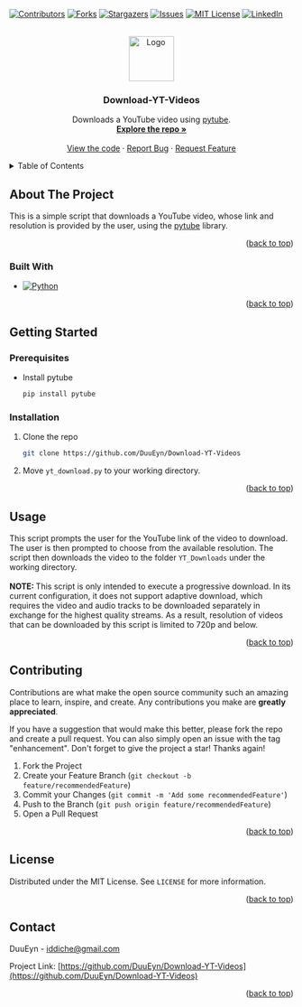 
<a name="readme-top"></a>

[![Contributors][contributors-shield]][contributors-url]
[![Forks][forks-shield]][forks-url]
[![Stargazers][stars-shield]][stars-url]
[![Issues][issues-shield]][issues-url]
[![MIT License][license-shield]][license-url]
[![LinkedIn][linkedin-shield]][linkedin-url]



<!-- PROJECT LOGO -->
<br />
<div align="center">
  <a href="https://github.com/DuuEyn/Download-YT-Videos">
    <img src="https://lh3.googleusercontent.com/3_OFn2skqHXk-UQ-9RUdNrDl_HQJrMCxks5teQcUrF_bOSeDG1hD8j83FeD31W8hASZCvubzsGfumuJq8kvvSAq03wY87RZ7Otx_DF4" alt="Logo" width="80" height="80">
  </a>

  <h3 align="center">Download-YT-Videos</h3>

  <p align="center">
    Downloads a YouTube video using <a href="https://pytube.io/en/latest/index.html">pytube</a>.
    <br />
    <a href="https://github.com/DuuEyn/Download-YT-Videos
"><strong>Explore the repo »</strong></a>
    <br />
    <br />
    <a href="https://github.com/DuuEyn/Download-YT-Videos/blob/main/yt_download.py
">View the code</a>
    ·
    <a href="https://github.com/DuuEyn/Download-YT-Videos
/issues">Report Bug</a>
    ·
    <a href="https://github.com/DuuEyn/Download-YT-Videos
/issues">Request Feature</a>
  </p>
</div>



<!-- TABLE OF CONTENTS -->
<details>
  <summary>Table of Contents</summary>
  <ol>
    <li>
      <a href="#about-the-project">About The Project</a>
      <ul>
        <li><a href="#built-with">Built With</a></li>
      </ul>
    </li>
    <li>
      <a href="#getting-started">Getting Started</a>
      <ul>
        <li><a href="#prerequisites">Prerequisites</a></li>
        <li><a href="#installation">Installation</a></li>
      </ul>
    </li>
    <li><a href="#usage">Usage</a></li>
    <li><a href="#contributing">Contributing</a></li>
    <li><a href="#license">License</a></li>
    <li><a href="#contact">Contact</a></li>
    <li><a href="#acknowledgments">Acknowledgments</a></li>
  </ol>
</details>



<!-- ABOUT THE PROJECT -->
## About The Project

This is a simple script that downloads a YouTube video, whose link and resolution is provided by the user, using the <a href="https://pytube.io/en/latest/index.html">pytube</a> library.

<p align="right">(<a href="#readme-top">back to top</a>)</p>



### Built With

* [![Python][Python.org]][Python-url]

<p align="right">(<a href="#readme-top">back to top</a>)</p>



<!-- GETTING STARTED -->
## Getting Started

### Prerequisites
* Install pytube
  ```sh
  pip install pytube
  ```


### Installation

1. Clone the repo
   ```sh
   git clone https://github.com/DuuEyn/Download-YT-Videos
   ```
2. Move `yt_download.py` to your working directory.

<p align="right">(<a href="#readme-top">back to top</a>)</p>



<!-- USAGE EXAMPLES -->
## Usage

This script prompts the user for the YouTube link of the video to download. The user is then prompted to choose from the available resolution. The script then downloads the video to the folder `YT_Downloads` under the working directory.
<br />
<br />
<strong>NOTE: </strong> This script is only intended to execute a progressive download. In its current configuration, it does not support adaptive download, which requires the video and audio tracks to be downloaded separately in exchange for the highest quality streams. As a result, resolution of videos that can be downloaded by this script is limited to 720p and below.


<p align="right">(<a href="#readme-top">back to top</a>)</p>




<!-- CONTRIBUTING -->
## Contributing

Contributions are what make the open source community such an amazing place to learn, inspire, and create. Any contributions you make are **greatly appreciated**.

If you have a suggestion that would make this better, please fork the repo and create a pull request. You can also simply open an issue with the tag "enhancement".
Don't forget to give the project a star! Thanks again!

1. Fork the Project
2. Create your Feature Branch (`git checkout -b feature/recommendedFeature`)
3. Commit your Changes (`git commit -m 'Add some recommendedFeature'`)
4. Push to the Branch (`git push origin feature/recommendedFeature`)
5. Open a Pull Request

<p align="right">(<a href="#readme-top">back to top</a>)</p>



<!-- LICENSE -->
## License

Distributed under the MIT License. See `LICENSE` for more information.

<p align="right">(<a href="#readme-top">back to top</a>)</p>



<!-- CONTACT -->
## Contact

DuuEyn - iddiche@gmail.com

Project Link: [https://github.com/DuuEyn/Download-YT-Videos](https://github.com/DuuEyn/Download-YT-Videos)

<p align="right">(<a href="#readme-top">back to top</a>)</p>




<!-- MARKDOWN LINKS & IMAGES -->
<!-- https://www.markdownguide.org/basic-syntax/#reference-style-links -->
[contributors-shield]: https://img.shields.io/github/contributors/DuuEyn/Download-YT-Videos.svg?style=for-the-badge
[contributors-url]: https://github.com/DuuEyn/Download-YT-Videos/graphs/contributors
[forks-shield]: https://img.shields.io/github/forks/DuuEyn/Download-YT-Videos.svg?style=for-the-badge
[forks-url]: https://github.com/DuuEyn/Download-YT-Videos/network/members
[stars-shield]: https://img.shields.io/github/stars/DuuEyn/Download-YT-Videos.svg?style=for-the-badge
[stars-url]: https://github.com/DuuEyn/Download-YT-Videos/stargazers
[issues-shield]: https://img.shields.io/github/issues/DuuEyn/Download-YT-Videos.svg?style=for-the-badge
[issues-url]: https://github.com/DuuEyn/Download-YT-Videos/issues
[license-shield]: https://img.shields.io/github/license/DuuEyn/Download-YT-Videos.svg?style=for-the-badge
[license-url]: https://github.com/DuuEyn/Download-YT-Videos/blob/master/LICENSE
[linkedin-shield]: https://img.shields.io/badge/-LinkedIn-black.svg?style=for-the-badge&logo=linkedin&colorB=555
[linkedin-url]: https://linkedin.com/in/ian-dewaine-diche-69406a2bb
[Python.org]: https://img.shields.io/badge/python-3670A0?style=for-the-badge&logo=python&logoColor=ffdd54
[Python-url]: https://www.python.org/
